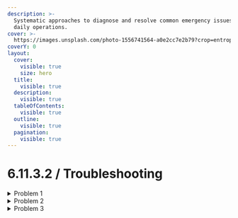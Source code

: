 ```yaml
---
description: >-
  Systematic approaches to diagnose and resolve common emergency issues during
  daily operations.
cover: >-
  https://images.unsplash.com/photo-1556741564-a0e2cc7e2b79?crop=entropy&cs=srgb&fm=jpg&ixid=M3wxOTcwMjR8MHwxfHNlYXJjaHwxfHxzcXVhcmUlMjByZWFkZXJ8ZW58MHx8fHwxNzQ2OTI3MTMyfDA&ixlib=rb-4.1.0&q=85
coverY: 0
layout:
  cover:
    visible: true
    size: hero
  title:
    visible: true
  description:
    visible: true
  tableOfContents:
    visible: true
  outline:
    visible: true
  pagination:
    visible: true
---
```


# 6.11.3.2 / Troubleshooting

<details>

<summary>Problem 1</summary>



</details>

<details>

<summary>Problem 2</summary>



</details>

<details>

<summary>Problem 3</summary>



</details>
